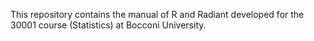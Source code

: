 This repository contains the manual of R and Radiant developed for the 30001 course (Statistics) at  Bocconi University.